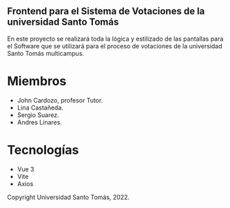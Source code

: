 ## Frontend para el Sistema de Votaciones de la universidad Santo Tomás
 
En este proyecto se realizará toda la lógica y estilizado de las pantallas para
el Software que se utilizará para el proceso de votaciones de la universidad
Santo Tomás multicampus.
 
# Miembros
- John Cardozo, profesor Tutor.
- Lina Castañeda.
- Sergio Suarez.
- Andres Linares.

# Tecnologías
- Vue 3
- Vite
- Axios

Copyright Universidad Santo Tomás, 2022.